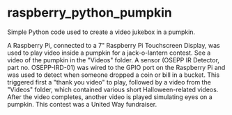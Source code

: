 # raspberry_python_pumpkin
Simple Python code used to create a video jukebox in a pumpkin.

A Raspberry Pi, connected to a 7" Raspberry Pi Touchscreen Display, was used to play video inside a pumpkin for a jack-o-lantern contest. See a video of the pumpkin in the "Videos" folder. A sensor (OSEPP IR Detector, part no. OSEPP-IRD-01) was wired to the GPIO port on the Raspberry Pi and was used to detect when someone dropped a coin or bill in a bucket. This triggered first a "thank you video" to play, followed by a video from the "Videos" folder, which contained various short Halloween-related videos. After the video completes, another video is played simulating eyes on a pumpkin. This contest was a United Way fundraiser.
